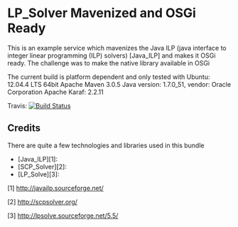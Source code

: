 # LP_Solver Mavenized and OSGi Ready


This is an example service which mavenizes the Java ILP (java interface to integer linear programming (ILP) solvers) [Java_ILP]
and makes it OSGi ready. The challenge was to make the native library available in OSGi

The current build is platform dependent and only tested with
Ubuntu: 12.04.4 LTS 64bit
Apache Maven 3.0.5
Java version: 1.7.0_51, vendor: Oracle Corporation
Apache Karaf: 2.2.11

Travis: [![Build Status](https://travis-ci.org/bonomat/lp_solve_mavenized.svg?branch=master)](https://travis-ci.org/bonomat/lp_solve_mavenized)

## Credits

There are quite a few technologies and libraries used in this bundle

* [Java_ILP][1]:
* [SCP_Solver][2]:
* [LP_Solve][3]:

[1] http://javailp.sourceforge.net/

[2] http://scpsolver.org/

[3] http://lpsolve.sourceforge.net/5.5/
